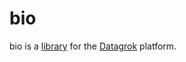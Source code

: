 # bio

bio is a [library](https://datagrok.ai/help/develop/develop#libraries) for the [Datagrok](https://datagrok.ai) platform.